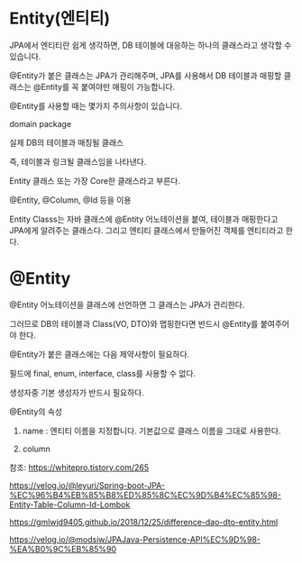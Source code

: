 Entity(엔티티)
===

 JPA에서 엔티티란 쉽게 생각하면, DB 테이블에 대응하는 하나의 클래스라고 생각할 수 있습니다.

 @Entity가 붙은 클래스는 JPA가 관리해주며, JPA를 사용해서 DB 테이블과 매핑할 클래스는 @Entity를 꼭 붙여야만 매핑이 가능합니다.

 @Entity를 사용할 때는 몇가지 주의사항이 있습니다. 
 
 domain package

실제 DB의 테이블과 매칭될 클래스

즉, 테이블과 링크될 클래스임을 나타낸다.

Entity 클래스 또는 가장 Core한 클래스라고 부른다.

@Entity, @Column, @Id 등을 이용

Entity Classs는 자바 클래스에 @Entity 어노테이션을 붙여, 테이블과 매핑한다고 JPA에게 알려주는 클래스다.
그리고 엔티티 클래스에서 만들어진 객체를 엔티티라고 한다.

@Entity
===

@Entity 어노테이션을 클래스에 선언하면 그 클래스는 JPA가 관리한다. 

그러므로 DB의 테이블과 Class(VO, DTO)와 맵핑한다면 반드시 @Entity를 붙여주어야 한다.

@Entity가 붙은 클래스에는 다음 제약사항이 필요하다.

필드에 final, enum, interface, class를 사용할 수 없다.

생성자중 기본 생성자가 반드시 필요하다.

@Entity의 속성

1. name : 엔티티 이름을 지정합니다. 기본값으로 클래스 이름을 그대로 사용한다.

2. column

참조: https://whitepro.tistory.com/265

https://velog.io/@leyuri/Spring-boot-JPA-%EC%96%B4%EB%85%B8%ED%85%8C%EC%9D%B4%EC%85%98-Entity-Table-Column-Id-Lombok

https://gmlwjd9405.github.io/2018/12/25/difference-dao-dto-entity.html

https://velog.io/@modsiw/JPAJava-Persistence-API%EC%9D%98-%EA%B0%9C%EB%85%90
